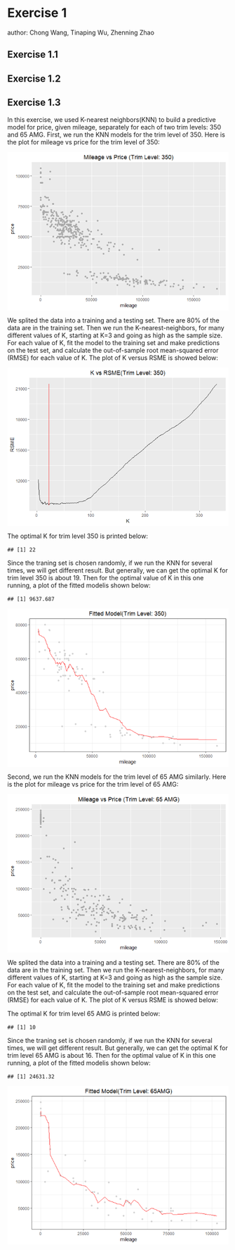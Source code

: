 Exercise 1
==========

author: Chong Wang, Tinaping Wu, Zhenning Zhao

Exercise 1.1
------------

Exercise 1.2
------------

Exercise 1.3
------------

In this exercise, we used K-nearest neighbors(KNN) to build a predictive model for price, given mileage, separately for each of two trim levels: 350 and 65 AMG. First, we run the KNN models for the trim level of 350. Here is the plot for mileage vs price for the trim level of 350:

<img src="Exercise_1_Report_files/figure-markdown_github/s350-1.png" style="display: block; margin: auto;" />

We splited the data into a training and a testing set. There are 80% of the data are in the training set. Then we run the K-nearest-neighbors, for many different values of K, starting at K=3 and going as high as the sample size. For each value of K, fit the model to the training set and make predictions on the test set, and calculate the out-of-sample root mean-squared error (RMSE) for each value of K. The plot of K versus RSME is showed below:

<img src="Exercise_1_Report_files/figure-markdown_github/s350p_KNNplot-1.png" style="display: block; margin: auto;" />

The optimal K for trim level 350 is printed below:

    ## [1] 22

Since the traning set is chosen randomly, if we run the KNN for several times, we will get different result. But generally, we can get the optimal K for trim level 350 is about 19. Then for the optimal value of K in this one running, a plot of the fitted modelis shown below:

    ## [1] 9637.687

<img src="Exercise_1_Report_files/figure-markdown_github/s350p_optimalplot-1.png" style="display: block; margin: auto;" />

Second, we run the KNN models for the trim level of 65 AMG similarly. Here is the plot for mileage vs price for the trim level of 65 AMG:

<img src="Exercise_1_Report_files/figure-markdown_github/s65AMG-1.png" style="display: block; margin: auto;" />

We splited the data into a training and a testing set. There are 80% of the data are in the training set. Then we run the K-nearest-neighbors, for many different values of K, starting at K=3 and going as high as the sample size. For each value of K, fit the model to the training set and make predictions on the test set, and calculate the out-of-sample root mean-squared error (RMSE) for each value of K. The plot of K versus RSME is showed below:

The optimal K for trim level 65 AMG is printed below:

    ## [1] 10

Since the traning set is chosen randomly, if we run the KNN for several times, we will get different result. But generally, we can get the optimal K for trim level 65 AMG is about 16. Then for the optimal value of K in this one running, a plot of the fitted modelis shown below:

    ## [1] 24631.32

<img src="Exercise_1_Report_files/figure-markdown_github/s65p_optimalplot-1.png" style="display: block; margin: auto;" />
